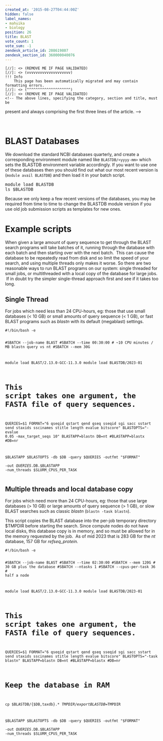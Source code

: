 ```yaml
---
created_at: '2015-08-27T04:44:00Z'
hidden: false
label_names:
- mahuika
- biology
position: 26
title: BLAST
vote_count: 1
vote_sum: -1
zendesk_article_id: 208619807
zendesk_section_id: 360000040076
---
```



    [//]: <> (REMOVE ME IF PAGE VALIDATED)
    [//]: <> (vvvvvvvvvvvvvvvvvvvv)
    !!! Info
        This page has been automatically migrated and may contain formatting errors.
    [//]: <> (^^^^^^^^^^^^^^^^^^^^)
    [//]: <> (REMOVE ME IF PAGE VALIDATED)
    <!-- The above lines, specifying the category, section and title, must be
present and always comprising the first three lines of the article. -->
<p> </p>
<h1>BLAST Databases</h1>
<p>We download the standard NCBI databases quarterly, and create a corresponding environment module named like <code>BLASTDB/&lt;yyyy-mm&gt;</code> which sets the BLASTDB environment variable accordingly. If you want to use one of these databases then you should find out what our most recent version is (<code>module avail BLASTDB</code>) and then load it in your batch script.</p>
<pre>module load BLASTDB<br>ls $BLASTDB</pre>
<p>Because we only keep a few recent versions of the databases, you may be required from time to time to change the BLASTDB module version if you use old job submission scripts as templates for new ones.</p>
<h1 id="example-scripts">Example scripts</h1>
<p>When given a large amount of query sequence to get through the BLAST search programs will take batches of it, running through the database with each batch and then starting over with the next batch.  This can cause the database to be repeatedly read from disk and so limit the speed of your search, and using multiple threads only makes it worse. So there are two reasonable ways to run BLAST programs on our system: single threaded for small jobs, or multithreaded with a local copy of the database for large jobs.  If in doubt try the simpler single-thread approach first and see if it takes too long.</p>
<h2>Single Thread</h2>
<p>For jobs which need less than 24 CPU-hours, eg: those that use small databases (&lt; 10 GB) or small amounts of query sequence (&lt; 1 GB), or fast BLAST programs such as <em>blastn</em> with its default (megablast) settings.  </p>
<pre><code class="bash">#!/bin/bash -e

#SBATCH --job-name      BLAST
#SBATCH --time          00:30:00  # ~10 CPU minutes / MB blastn query vs nt
#SBATCH --mem           30G

module load BLAST/2.13.0-GCC-11.3.0
module load BLASTDB/2023-01

# This script takes one argument, the FASTA file of query sequences.
QUERIES=$1
FORMAT="6 qseqid qstart qend qseq sseqid sgi sacc sstart send staxids sscinames stitle length evalue bitscore"
BLASTOPTS="-evalue 0.05 -max_target_seqs 10"
BLASTAPP=blastn
DB=nt
#BLASTAPP=blastx
#DB=nr

$BLASTAPP $BLASTOPTS -db $DB -query $QUERIES -outfmt "$FORMAT" \
    -out $QUERIES.$DB.$BLASTAPP -num_threads $SLURM_CPUS_PER_TASK
</code></pre>
<h2>Multiple threads and local database copy</h2>
<p>For jobs which need more than 24 CPU-hours, eg: those that use large databases (&gt; 10 GB) or large amounts of query sequence (&gt; 1 GB), or slow BLAST searches such as classic <em>blastn</em> (<code class="bash">blastn -task blastn</code>).</p>
<p>This script copies the BLAST database into the per-job temporary directory $TMPDIR before starting the search. Since compute nodes do not have local disks, this database copy is in memory, and so must be allowed for in the memory requested by the job.  As of mid 2023 that is 283 GB for the <em>nt</em> database, 157 GB for <em>refseq_protein. </em><span></span></p>
<pre><code class="bash">#!/bin/bash -e

#SBATCH --job-name      BLAST
#SBATCH --time          02:30:00
#SBATCH --mem           120G  # 30 GB plus the database
#SBATCH --ntasks        1
#SBATCH --cpus-per-task 36    # half a node

module load BLAST/2.13.0-GCC-11.3.0
module load BLASTDB/2023-01

# This script takes one argument, the FASTA file of query sequences.
QUERIES=$1
FORMAT="6 qseqid qstart qend qseq sseqid sgi sacc sstart send staxids sscinames stitle length evalue bitscore"
BLASTOPTS="-task blastn"
BLASTAPP=blastn
DB=nt
#BLASTAPP=blastx
#DB=nr

# Keep the database in RAM
cp $BLASTDB/{$DB,taxdb}.* $TMPDIR/ 
export BLASTDB=$TMPDIR

$BLASTAPP $BLASTOPTS -db $DB -query $QUERIES -outfmt "$FORMAT" \
    -out $QUERIES.$DB.$BLASTAPP -num_threads $SLURM_CPUS_PER_TASK
</code></pre>
<p> </p>